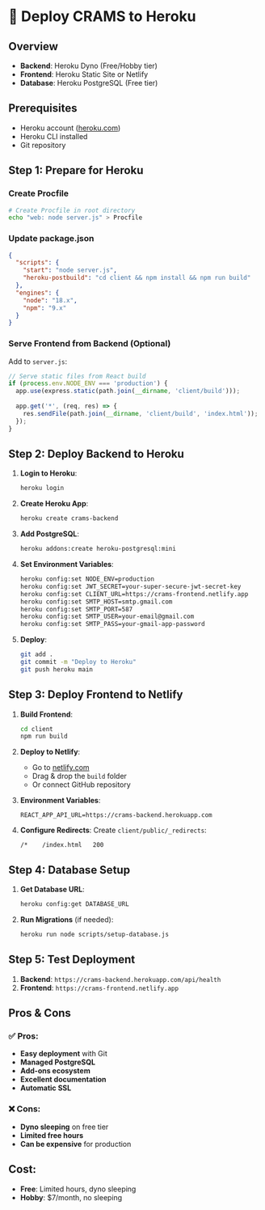 # 🚀 Deploy CRAMS to Heroku

## Overview
- **Backend**: Heroku Dyno (Free/Hobby tier)
- **Frontend**: Heroku Static Site or Netlify
- **Database**: Heroku PostgreSQL (Free tier)

## Prerequisites
- Heroku account ([heroku.com](https://heroku.com))
- Heroku CLI installed
- Git repository

## Step 1: Prepare for Heroku

### Create Procfile
```bash
# Create Procfile in root directory
echo "web: node server.js" > Procfile
```

### Update package.json
```json
{
  "scripts": {
    "start": "node server.js",
    "heroku-postbuild": "cd client && npm install && npm run build"
  },
  "engines": {
    "node": "18.x",
    "npm": "9.x"
  }
}
```

### Serve Frontend from Backend (Optional)
Add to `server.js`:
```javascript
// Serve static files from React build
if (process.env.NODE_ENV === 'production') {
  app.use(express.static(path.join(__dirname, 'client/build')));
  
  app.get('*', (req, res) => {
    res.sendFile(path.join(__dirname, 'client/build', 'index.html'));
  });
}
```

## Step 2: Deploy Backend to Heroku

1. **Login to Heroku**:
   ```bash
   heroku login
   ```

2. **Create Heroku App**:
   ```bash
   heroku create crams-backend
   ```

3. **Add PostgreSQL**:
   ```bash
   heroku addons:create heroku-postgresql:mini
   ```

4. **Set Environment Variables**:
   ```bash
   heroku config:set NODE_ENV=production
   heroku config:set JWT_SECRET=your-super-secure-jwt-secret-key
   heroku config:set CLIENT_URL=https://crams-frontend.netlify.app
   heroku config:set SMTP_HOST=smtp.gmail.com
   heroku config:set SMTP_PORT=587
   heroku config:set SMTP_USER=your-email@gmail.com
   heroku config:set SMTP_PASS=your-gmail-app-password
   ```

5. **Deploy**:
   ```bash
   git add .
   git commit -m "Deploy to Heroku"
   git push heroku main
   ```

## Step 3: Deploy Frontend to Netlify

1. **Build Frontend**:
   ```bash
   cd client
   npm run build
   ```

2. **Deploy to Netlify**:
   - Go to [netlify.com](https://netlify.com)
   - Drag & drop the `build` folder
   - Or connect GitHub repository

3. **Environment Variables**:
   ```
   REACT_APP_API_URL=https://crams-backend.herokuapp.com
   ```

4. **Configure Redirects**:
   Create `client/public/_redirects`:
   ```
   /*    /index.html   200
   ```

## Step 4: Database Setup

1. **Get Database URL**:
   ```bash
   heroku config:get DATABASE_URL
   ```

2. **Run Migrations** (if needed):
   ```bash
   heroku run node scripts/setup-database.js
   ```

## Step 5: Test Deployment

1. **Backend**: `https://crams-backend.herokuapp.com/api/health`
2. **Frontend**: `https://crams-frontend.netlify.app`

## Pros & Cons

### ✅ Pros:
- **Easy deployment** with Git
- **Managed PostgreSQL**
- **Add-ons ecosystem**
- **Excellent documentation**
- **Automatic SSL**

### ❌ Cons:
- **Dyno sleeping** on free tier
- **Limited free hours**
- **Can be expensive** for production

## Cost: 
- **Free**: Limited hours, dyno sleeping
- **Hobby**: $7/month, no sleeping
